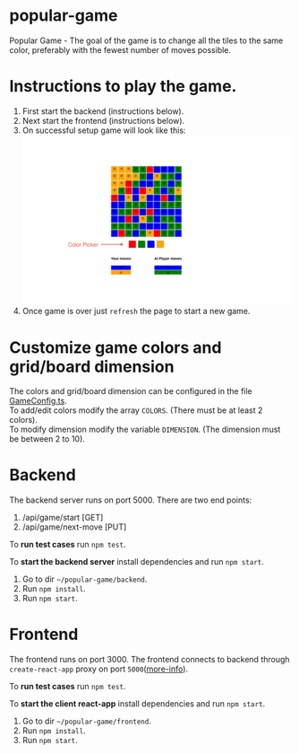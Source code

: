 # popular-game
Popular Game - The goal of the game is to change all the tiles to the same color, preferably with the fewest number of moves possible.

# Instructions to play the game.
1. First start the backend (instructions below).
2. Next start the frontend (instructions below).
3. On successful setup game will look like this:
  ![Alt text](game-screeenshot.png?raw=true "Game screenshot")
4. Once game is over just `refresh` the page to start a new game. 

# Customize game colors and grid/board dimension
The colors and grid/board dimension can be configured in the file [GameConfig.ts](backend/src/game/GameConfig.ts).  
To add/edit colors modify the array `COLORS`. (There must be at least 2 colors).  
To modify dimension modify the variable `DIMENSION`. (The dimension must be between 2 to 10).  


# Backend
The backend server runs on port 5000.
There are two end points:
1. /api/game/start [GET]
2. /api/game/next-move [PUT]

To **run test cases** run `npm test`.

To **start the backend server** install dependencies and run `npm start`.
1. Go to dir `~/popular-game/backend`.
2. Run `npm install`.
3. Run `npm start`.

# Frontend
The frontend runs on port 3000. 
The frontend connects to backend through `create-react-app` proxy on port `5000`([more-info](https://create-react-app.dev/docs/proxying-api-requests-in-development/)).

To **run test cases** run `npm test`.

To **start the client react-app** install dependencies and run `npm start`.
1. Go to dir `~/popular-game/frontend`.
2. Run `npm install`.
3. Run `npm start`.
